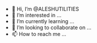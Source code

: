 - 👋 Hi, I’m @ALESHUTILITIES
- 👀 I’m interested in ...
- 🌱 I’m currently learning ...
- 💞️ I’m looking to collaborate on ...
- 📫 How to reach me ...

<!---
ALESHUTILITIES/ALESHUTILITIES is a ✨ special ✨ repository because its `README.md` (this file) appears on your GitHub profile.
You can click the Preview link to take a look at your changes.
--->

